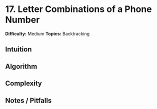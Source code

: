 # 17. Letter Combinations of a Phone Number

**Difficulty:** Medium
**Topics:** Backtracking

## Intuition

## Algorithm

## Complexity

## Notes / Pitfalls
